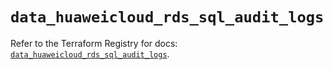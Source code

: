 # `data_huaweicloud_rds_sql_audit_logs`

Refer to the Terraform Registry for docs: [`data_huaweicloud_rds_sql_audit_logs`](https://registry.terraform.io/providers/huaweicloud/huaweicloud/1.71.1/docs/data-sources/rds_sql_audit_logs).

